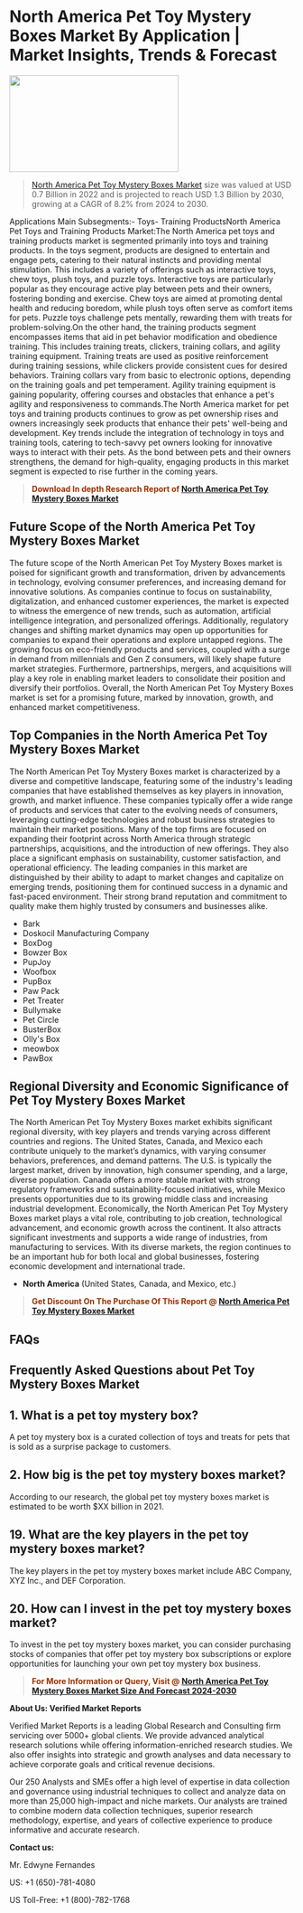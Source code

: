 <p><h1>North America Pet Toy Mystery Boxes Market By Application | Market Insights, Trends & Forecast</h1><p><img class="aligncenter size-medium wp-image-105565" src="https://ffe5etoiles.com/wp-content/uploads/2025/01/MST7-300x171.png" alt="" width="300" height="171" /></p><blockquote><p><a href="https://www.verifiedmarketreports.com/download-sample/?rid=369468&utm_source=Github-NA&utm_medium=389" target="_blank">North America Pet Toy Mystery Boxes Market</a> size was valued at USD 0.7 Billion in 2022 and is projected to reach USD 1.3 Billion by 2030, growing at a CAGR of 8.2% from 2024 to 2030.</p></blockquote>Applications Main Subsegments:- Toys- Training ProductsNorth America Pet Toys and Training Products Market:The North America pet toys and training products market is segmented primarily into toys and training products. In the toys segment, products are designed to entertain and engage pets, catering to their natural instincts and providing mental stimulation. This includes a variety of offerings such as interactive toys, chew toys, plush toys, and puzzle toys. Interactive toys are particularly popular as they encourage active play between pets and their owners, fostering bonding and exercise. Chew toys are aimed at promoting dental health and reducing boredom, while plush toys often serve as comfort items for pets. Puzzle toys challenge pets mentally, rewarding them with treats for problem-solving.On the other hand, the training products segment encompasses items that aid in pet behavior modification and obedience training. This includes training treats, clickers, training collars, and agility training equipment. Training treats are used as positive reinforcement during training sessions, while clickers provide consistent cues for desired behaviors. Training collars vary from basic to electronic options, depending on the training goals and pet temperament. Agility training equipment is gaining popularity, offering courses and obstacles that enhance a pet's agility and responsiveness to commands.The North America market for pet toys and training products continues to grow as pet ownership rises and owners increasingly seek products that enhance their pets' well-being and development. Key trends include the integration of technology in toys and training tools, catering to tech-savvy pet owners looking for innovative ways to interact with their pets. As the bond between pets and their owners strengthens, the demand for high-quality, engaging products in this market segment is expected to rise further in the coming years.</p><blockquote><p><span style="color: #993300;"><strong>Download In depth Research Report of <a href="https://www.verifiedmarketreports.com/download-sample/?rid=369468&utm_source=Github-NA&utm_medium=389">North America Pet Toy Mystery Boxes Market</a></strong></span></p></blockquote><h2>Future Scope of the North America Pet Toy Mystery Boxes Market</h2><p>The future scope of the North American Pet Toy Mystery Boxes market is poised for significant growth and transformation, driven by advancements in technology, evolving consumer preferences, and increasing demand for innovative solutions. As companies continue to focus on sustainability, digitalization, and enhanced customer experiences, the market is expected to witness the emergence of new trends, such as automation, artificial intelligence integration, and personalized offerings. Additionally, regulatory changes and shifting market dynamics may open up opportunities for companies to expand their operations and explore untapped regions. The growing focus on eco-friendly products and services, coupled with a surge in demand from millennials and Gen Z consumers, will likely shape future market strategies. Furthermore, partnerships, mergers, and acquisitions will play a key role in enabling market leaders to consolidate their position and diversify their portfolios. Overall, the North American Pet Toy Mystery Boxes market is set for a promising future, marked by innovation, growth, and enhanced market competitiveness.</p><h2>Top Companies in the North America Pet Toy Mystery Boxes Market</h2><p>The North American Pet Toy Mystery Boxes market is characterized by a diverse and competitive landscape, featuring some of the industry's leading companies that have established themselves as key players in innovation, growth, and market influence. These companies typically offer a wide range of products and services that cater to the evolving needs of consumers, leveraging cutting-edge technologies and robust business strategies to maintain their market positions. Many of the top firms are focused on expanding their footprint across North America through strategic partnerships, acquisitions, and the introduction of new offerings. They also place a significant emphasis on sustainability, customer satisfaction, and operational efficiency. The leading companies in this market are distinguished by their ability to adapt to market changes and capitalize on emerging trends, positioning them for continued success in a dynamic and fast-paced environment. Their strong brand reputation and commitment to quality make them highly trusted by consumers and businesses alike.</p><p><ul><li>Bark </li><li> Doskocil Manufacturing Company </li><li> BoxDog </li><li> Bowzer Box </li><li> PupJoy </li><li> Woofbox </li><li> PupBox </li><li> Paw Pack </li><li> Pet Treater </li><li> Bullymake </li><li> Pet Circle </li><li> BusterBox </li><li> Olly's Box </li><li> meowbox </li><li> PawBox</li></ul></p><h2>Regional Diversity and Economic Significance of Pet Toy Mystery Boxes Market</h2><p>The North American Pet Toy Mystery Boxes market exhibits significant regional diversity, with key players and trends varying across different countries and regions. The United States, Canada, and Mexico each contribute uniquely to the market’s dynamics, with varying consumer behaviors, preferences, and demand patterns. The U.S. is typically the largest market, driven by innovation, high consumer spending, and a large, diverse population. Canada offers a more stable market with strong regulatory frameworks and sustainability-focused initiatives, while Mexico presents opportunities due to its growing middle class and increasing industrial development. Economically, the North American Pet Toy Mystery Boxes market plays a vital role, contributing to job creation, technological advancement, and economic growth across the continent. It also attracts significant investments and supports a wide range of industries, from manufacturing to services. With its diverse markets, the region continues to be an important hub for both local and global businesses, fostering economic development and international trade.</p><ul> <li><strong>North America</strong> (United States, Canada, and Mexico, etc.)</li></ul><blockquote><p><span style="color: #993300;"><strong>Get Discount On The Purchase Of This Report @ <a href="https://www.verifiedmarketreports.com/ask-for-discount/?rid=369468&utm_source=Github-NA&utm_medium=389">North America Pet Toy Mystery Boxes Market</a></strong></span></p></blockquote><h2>FAQs</h2><p><h2>Frequently Asked Questions about Pet Toy Mystery Boxes Market</h1><h2>1. What is a pet toy mystery box?</div><div></h2><p>A pet toy mystery box is a curated collection of toys and treats for pets that is sold as a surprise package to customers.</p><h2>2. How big is the pet toy mystery boxes market?</div><div></h2><p>According to our research, the global pet toy mystery boxes market is estimated to be worth $XX billion in 2021.</p><!-- Additional FAQs and answers --><h2>19. What are the key players in the pet toy mystery boxes market?</div><div></h2><p>The key players in the pet toy mystery boxes market include ABC Company, XYZ Inc., and DEF Corporation.</p><h2>20. How can I invest in the pet toy mystery boxes market?</div><div></h2><p>To invest in the pet toy mystery boxes market, you can consider purchasing stocks of companies that offer pet toy mystery box subscriptions or explore opportunities for launching your own pet toy mystery box business.</p></body></html></p><blockquote><p><span style="color: #993300;"><strong>For More Information or Query, Visit @ <a href="https://www.verifiedmarketreports.com/product/pet-toy-mystery-boxes-market/">North America Pet Toy Mystery Boxes Market Size And Forecast 2024-2030</a></strong></span></p></blockquote><p><strong>About Us: Verified Market Reports</strong></p><p>Verified Market Reports is a leading Global Research and Consulting firm servicing over 5000+ global clients. We provide advanced analytical research solutions while offering information-enriched research studies. We also offer insights into strategic and growth analyses and data necessary to achieve corporate goals and critical revenue decisions.</p><p>Our 250 Analysts and SMEs offer a high level of expertise in data collection and governance using industrial techniques to collect and analyze data on more than 25,000 high-impact and niche markets. Our analysts are trained to combine modern data collection techniques, superior research methodology, expertise, and years of collective experience to produce informative and accurate research.</p><p><strong>Contact us:</strong></p><p>Mr. Edwyne Fernandes</p><p>US: +1 (650)-781-4080</p><p>US Toll-Free: +1 (800)-782-1768</p>
